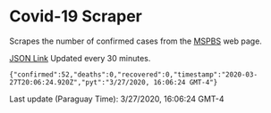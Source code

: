 # Covid-19 Scraper

Scrapes the number of confirmed cases from the [MSPBS](https://www.mspbs.gov.py/covid-19.php) web page.

[JSON Link](https://jmayalag.github.io/covid19-scrape/cases.json)
Updated every 30 minutes.
```
{"confirmed":52,"deaths":0,"recovered":0,"timestamp":"2020-03-27T20:06:24.920Z","pyt":"3/27/2020, 16:06:24 GMT-4"}
```
Last update (Paraguay Time): 3/27/2020, 16:06:24 GMT-4